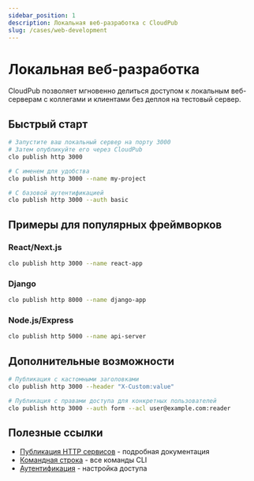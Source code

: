 ```yaml
---
sidebar_position: 1
description: Локальная веб-разработка с CloudPub
slug: /cases/web-development
---
```


# Локальная веб-разработка

CloudPub позволяет мгновенно делиться доступом к локальным веб-серверам с коллегами и клиентами без деплоя на тестовый сервер.

## Быстрый старт

```bash
# Запустите ваш локальный сервер на порту 3000
# Затем опубликуйте его через CloudPub
clo publish http 3000

# С именем для удобства
clo publish http 3000 --name my-project

# С базовой аутентификацией
clo publish http 3000 --auth basic
```

## Примеры для популярных фреймворков

### React/Next.js
```bash
clo publish http 3000 --name react-app
```

### Django
```bash
clo publish http 8000 --name django-app
```

### Node.js/Express
```bash
clo publish http 5000 --name api-server
```

## Дополнительные возможности

```bash
# Публикация с кастомными заголовками
clo publish http 3000 --header "X-Custom:value"

# Публикация с правами доступа для конкретных пользователей
clo publish http 3000 --auth form --acl user@example.com:reader
```

## Полезные ссылки

- [Публикация HTTP сервисов](/docs/http) - подробная документация
- [Командная строка](/docs/cli) - все команды CLI
- [Аутентификация](/docs/auth) - настройка доступа
